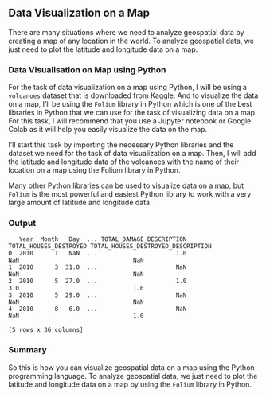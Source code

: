 ## Data Visualization on a Map

There are many situations where we need to analyze geospatial data by creating a map of any location in the world. To analyze geospatial data, we just need to plot the latitude and longitude data on a map.

### Data Visualisation on Map using Python

For the task of data visualization on a map using Python, I will be using a `volcanoes` dataset that is downloaded from Kaggle. And to visualize the data on a map, I’ll be using the `Folium` library in Python which is one of the best libraries in Python that we can use for the task of visualizing data on a map. For this task, I will recommend that you use a Jupyter notebook or Google Colab as it will help you easily visualize the data on the map. 

I’ll start this task by importing the necessary Python libraries and the dataset we need for the task of data visualization on a map. Then, I will add the latitude and longitude data of the volcanoes with the name of their location on a map using the Folium library in Python.

Many other Python libraries can be used to visualize data on a map, but `Folium` is the most powerful and easiest Python library to work with a very large amount of latitude and longitude data.

### Output

```
   Year  Month   Day  ... TOTAL_DAMAGE_DESCRIPTION TOTAL_HOUSES_DESTROYED TOTAL_HOUSES_DESTROYED_DESCRIPTION
0  2010      1   NaN  ...                      1.0                    NaN                                NaN
1  2010      3  31.0  ...                      NaN                    NaN                                NaN
2  2010      5  27.0  ...                      1.0                    3.0                                1.0
3  2010      5  29.0  ...                      NaN                    NaN                                NaN
4  2010      8   6.0  ...                      NaN                    NaN                                1.0

[5 rows x 36 columns]
```

### Summary

So this is how you can visualize geospatial data on a map using the Python programming language. To analyze geospatial data, we just need to plot the latitude and longitude data on a map by using the `Folium` library in Python.